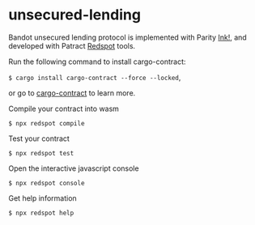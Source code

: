 # unsecured-lending

Bandot unsecured lending protocol is implemented with Parity [Ink!](https://github.com/paritytech/ink), and developed with Patract [Redspot](https://github.com/patractlabs/redspot) tools.

Run the following command to install cargo-contract:

`$ cargo install cargo-contract --force --locked`,

or go to [cargo-contract](https://github.com/paritytech/cargo-contract) to learn more.

Compile your contract into wasm

`$ npx redspot compile`

Test your contract

`$ npx redspot test`

Open the interactive javascript console

`$ npx redspot console`

Get help information

`$ npx redspot help`

